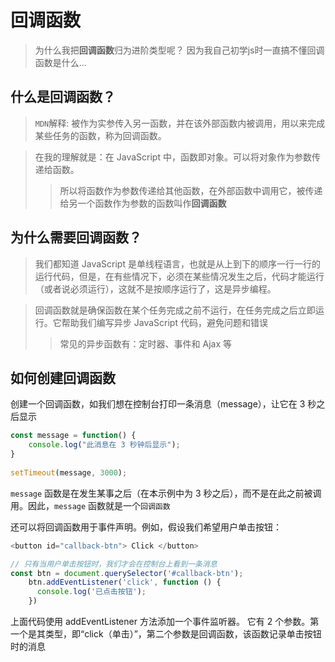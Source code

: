 # 回调函数

> 为什么我把**回调函数**归为进阶类型呢？ 因为我自己初学js时一直搞不懂回调函数是什么...

## 什么是回调函数？

> `MDN`解释: 被作为实参传入另一函数，并在该外部函数内被调用，用以来完成某些任务的函数，称为回调函数。

> 在我的理解就是：在 JavaScript 中，函数即对象。可以将对象作为参数传递给函数。
>
> > 所以将函数作为参数传递给其他函数，在外部函数中调用它，被传递给另一个函数作为参数的函数叫作**回调函数**

## 为什么需要回调函数？

> 我们都知道 JavaScript 是单线程语言，也就是从上到下的顺序一行一行的运行代码，但是，在有些情况下，必须在某些情况发生之后，代码才能运行（或者说必须运行），这就不是按顺序运行了，这是异步编程。

> 回调函数就是确保函数在某个任务完成之前不运行，在任务完成之后立即运行。它帮助我们编写异步 JavaScript 代码，避免问题和错误
>
> > 常见的异步函数有：定时器、事件和 Ajax 等

## 如何创建回调函数

创建一个回调函数，如我们想在控制台打印一条消息（message），让它在 3 秒之后显示

``` js
const message = function() {  
    console.log("此消息在 3 秒钟后显示");
}
 
setTimeout(message, 3000);
```

`message` 函数是在发生某事之后（在本示例中为 3 秒之后），而不是在此之前被调用。因此，`message` 函数就是一个`回调函数`

还可以将回调函数用于事件声明。例如，假设我们希望用户单击按钮：

``` js
<button id="callback-btn"> Click </button>

// 只有当用户单击按钮时，我们才会在控制台上看到一条消息
const btn = document.querySelector('#callback-btn');
    btn.addEventListener('click', function () {
      console.log('已点击按钮');
    })
```

上面代码使用 addEventListener 方法添加一个事件监听器。
它有 2 个参数。第一个是其类型，即“click（单击）”，第二个参数是回调函数，该函数记录单击按钮时的消息
